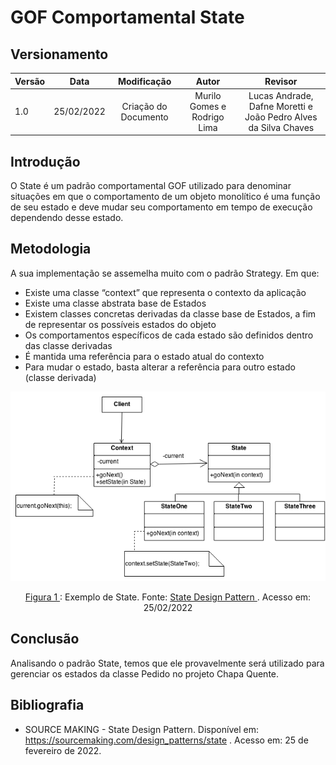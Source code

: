 # GOF Comportamental State

## Versionamento

| Versão |    Data    |     Modificação      | Autor | Revisor |
| ------ | :--------: | :------------------: | :---: | :-----: |
| 1.0    | 25/02/2022 | Criação do Documento | Murilo Gomes e Rodrigo Lima | Lucas Andrade, Dafne Moretti e João Pedro Alves da Silva Chaves |

<!-- NÃO ESQUECER DE ADICIONAR AO "/_sidebar.md" -->

## Introdução
O State é um padrão comportamental GOF utilizado para denominar situações em que o comportamento de um objeto monolítico é uma função de seu estado e deve mudar seu comportamento em tempo de execução dependendo desse estado.

## Metodologia
A sua implementação se assemelha muito com o padrão Strategy. Em que:
 - Existe uma classe “context” que representa o contexto da aplicação
 - Existe uma classe abstrata base de Estados
 - Existem classes concretas derivadas da classe base de Estados, a fim de representar os possíveis estados do objeto
 - Os comportamentos específicos de cada estado são definidos dentro das classe derivadas
 - É mantida uma referência para o estado atual do contexto
 - Para mudar o estado, basta alterar a referência para outro estado (classe derivada)

![Exemplo de Visitor](../../assets/images/state.png)

<figcaption style="text-align: center"><a href="../../assets/images/state.png" >Figura 1 </a>: Exemplo de State. Fonte: <a href="https://sourcemaking.com/design_patterns/state" > State Design Pattern
 </a>. Acesso em: 25/02/2022 </figcaption>


## Conclusão
Analisando o padrão State, temos que ele provavelmente será utilizado para gerenciar os estados da classe Pedido no projeto Chapa Quente.

## Bibliografia
* SOURCE MAKING - State Design Pattern. Disponível em: https://sourcemaking.com/design_patterns/state . Acesso em: 25 de fevereiro de 2022.
